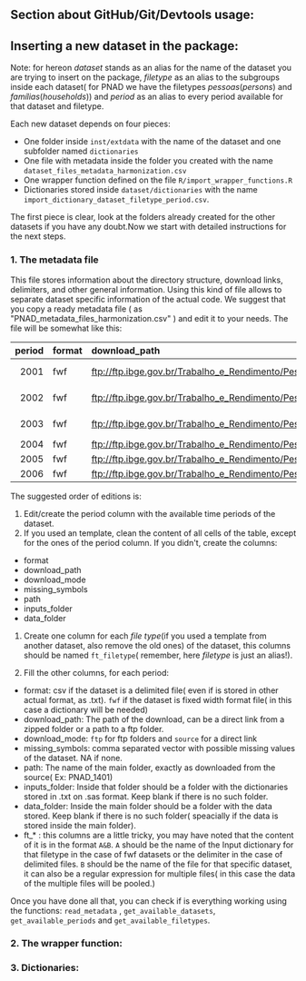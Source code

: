 <!-- README.md is generated from README.Rmd. Please edit that file -->
Section about GitHub/Git/Devtools usage:
----------------------------------------

Inserting a new dataset in the package:
---------------------------------------

Note: for hereon *dataset* stands as an alias for the name of the dataset you are trying to insert on the package, *filetype* as an alias to the subgroups inside each dataset( for PNAD we have the filetypes *pessoas*(*persons*) and *famílias*(*households*)) and *period* as an alias to every period available for that dataset and filetype.

Each new dataset depends on four pieces:

-   One folder inside `inst/extdata` with the name of the dataset and one subfolder named `dictionaries`
-   One file with metadata inside the folder you created with the name `dataset_files_metadata_harmonization.csv`
-   One wrapper function defined on the file `R/import_wrapper_functions.R`
-   Dictionaries stored inside `dataset/dictionaries` with the name `import_dictionary_dataset_filetype_period.csv`.

The first piece is clear, look at the folders already created for the other datasets if you have any doubt.Now we start with detailed instructions for the next steps.

### 1. The metadata file

This file stores information about the directory structure, download links, delimiters, and other general information. Using this kind of file allows to separate dataset specific information of the actual code. We suggest that you copy a ready metadata file ( as "PNAD\_metadata\_files\_harmonization.csv" ) and edit it to your needs. The file will be somewhat like this:

<table>
<colgroup>
<col width="2%" />
<col width="2%" />
<col width="48%" />
<col width="4%" />
<col width="5%" />
<col width="10%" />
<col width="4%" />
<col width="3%" />
<col width="9%" />
<col width="9%" />
</colgroup>
<thead>
<tr class="header">
<th align="right">period</th>
<th align="left">format</th>
<th align="left">download_path</th>
<th align="left">download_mode</th>
<th align="left">missing_symbols</th>
<th align="left">path</th>
<th align="left">inputs_folder</th>
<th align="left">data_folder</th>
<th align="left">ft_domicilios</th>
<th align="left">ft_pessoas</th>
</tr>
</thead>
<tbody>
<tr class="odd">
<td align="right">2001</td>
<td align="left">fwf</td>
<td align="left"><a href="ftp://ftp.ibge.gov.br/Trabalho_e_Rendimento/Pesquisa_Nacional_por_Amostra_de_Domicilios_anual/microdados/reponderacao_2001_2012/PNAD_reponderado_2001.zip" class="uri">ftp://ftp.ibge.gov.br/Trabalho_e_Rendimento/Pesquisa_Nacional_por_Amostra_de_Domicilios_anual/microdados/reponderacao_2001_2012/PNAD_reponderado_2001.zip</a></td>
<td align="left">source</td>
<td align="left">NA</td>
<td align="left">PNAD_reponderado_2001/2001</td>
<td align="left">Input</td>
<td align="left">Dados</td>
<td align="left">INPUT DOM2001.txt&amp;DOM2001.txt</td>
<td align="left">INPUT PES2001.txt&amp;PES2001.txt</td>
</tr>
<tr class="even">
<td align="right">2002</td>
<td align="left">fwf</td>
<td align="left"><a href="ftp://ftp.ibge.gov.br/Trabalho_e_Rendimento/Pesquisa_Nacional_por_Amostra_de_Domicilios_anual/microdados/reponderacao_2001_2012/PNAD_reponderado_2002.zip" class="uri">ftp://ftp.ibge.gov.br/Trabalho_e_Rendimento/Pesquisa_Nacional_por_Amostra_de_Domicilios_anual/microdados/reponderacao_2001_2012/PNAD_reponderado_2002.zip</a></td>
<td align="left">source</td>
<td align="left">NA</td>
<td align="left">PNAD_reponderado_2002/2002</td>
<td align="left">Input</td>
<td align="left">Dados</td>
<td align="left">INPUT DOM2002.txt&amp;DOM2002.txt</td>
<td align="left">INPUT PES2002.txt&amp;PES2002.txt</td>
</tr>
<tr class="odd">
<td align="right">2003</td>
<td align="left">fwf</td>
<td align="left"><a href="ftp://ftp.ibge.gov.br/Trabalho_e_Rendimento/Pesquisa_Nacional_por_Amostra_de_Domicilios_anual/microdados/reponderacao_2001_2012/PNAD_reponderado_2003_20150814.zip" class="uri">ftp://ftp.ibge.gov.br/Trabalho_e_Rendimento/Pesquisa_Nacional_por_Amostra_de_Domicilios_anual/microdados/reponderacao_2001_2012/PNAD_reponderado_2003_20150814.zip</a></td>
<td align="left">source</td>
<td align="left">NA</td>
<td align="left">PNAD_reponderado_2003_20150814/2003</td>
<td align="left">Input</td>
<td align="left">Dados</td>
<td align="left">INPUT DOM2003.txt&amp;DOM2003.txt</td>
<td align="left">INPUT PES2003.txt&amp;PES2003.txt</td>
</tr>
<tr class="even">
<td align="right">2004</td>
<td align="left">fwf</td>
<td align="left"><a href="ftp://ftp.ibge.gov.br/Trabalho_e_Rendimento/Pesquisa_Nacional_por_Amostra_de_Domicilios_anual/microdados/reponderacao_2001_2012/PNAD_reponderado_2004.zip" class="uri">ftp://ftp.ibge.gov.br/Trabalho_e_Rendimento/Pesquisa_Nacional_por_Amostra_de_Domicilios_anual/microdados/reponderacao_2001_2012/PNAD_reponderado_2004.zip</a></td>
<td align="left">source</td>
<td align="left">NA</td>
<td align="left">PNAD_reponderado_2004/2004</td>
<td align="left">Input</td>
<td align="left">Dados</td>
<td align="left">Input_Dom2004.txt&amp;DOM2004.txt</td>
<td align="left">Input_Pes2004.txt&amp;PES2004.txt</td>
</tr>
<tr class="odd">
<td align="right">2005</td>
<td align="left">fwf</td>
<td align="left"><a href="ftp://ftp.ibge.gov.br/Trabalho_e_Rendimento/Pesquisa_Nacional_por_Amostra_de_Domicilios_anual/microdados/reponderacao_2001_2012/PNAD_reponderado_2005.zip" class="uri">ftp://ftp.ibge.gov.br/Trabalho_e_Rendimento/Pesquisa_Nacional_por_Amostra_de_Domicilios_anual/microdados/reponderacao_2001_2012/PNAD_reponderado_2005.zip</a></td>
<td align="left">source</td>
<td align="left">NA</td>
<td align="left">PNAD_reponderado_2005/2005</td>
<td align="left">Input</td>
<td align="left">Dados</td>
<td align="left">Input Dom2005.txt&amp;DOM2005.txt</td>
<td align="left">Input Pes2005.txt&amp;PES2005.txt</td>
</tr>
<tr class="even">
<td align="right">2006</td>
<td align="left">fwf</td>
<td align="left"><a href="ftp://ftp.ibge.gov.br/Trabalho_e_Rendimento/Pesquisa_Nacional_por_Amostra_de_Domicilios_anual/microdados/reponderacao_2001_2012/PNAD_reponderado_2006.zip" class="uri">ftp://ftp.ibge.gov.br/Trabalho_e_Rendimento/Pesquisa_Nacional_por_Amostra_de_Domicilios_anual/microdados/reponderacao_2001_2012/PNAD_reponderado_2006.zip</a></td>
<td align="left">source</td>
<td align="left">NA</td>
<td align="left">PNAD_reponderado_2006/2006</td>
<td align="left">Input</td>
<td align="left">Dados</td>
<td align="left">Input Dom2006.txt&amp;DOM2006.txt</td>
<td align="left">Input Pes2006.txt&amp;PES2006.txt</td>
</tr>
</tbody>
</table>

The suggested order of editions is:

1.  Edit/create the period column with the available time periods of the dataset.
2.  If you used an template, clean the content of all cells of the table, except for the ones of the period column. If you didn't, create the columns:

-   format
-   download\_path
-   download\_mode
-   missing\_symbols
-   path
-   inputs\_folder
-   data\_folder

1.  Create one column for each *file type*(if you used a template from another dataset, also remove the old ones) of the dataset, this columns should be named `ft_filetype`( remember, here *filetype* is just an alias!).

2.  Fill the other columns, for each period:

-   format: csv if the dataset is a delimited file( even if is stored in other actual format, as .txt). `fwf` if the dataset is fixed width format file( in this case a dictionary will be needed)
-   download\_path: The path of the download, can be a direct link from a zipped folder or a path to a ftp folder.
-   download\_mode: `ftp` for ftp folders and `source` for a direct link
-   missing\_symbols: comma separated vector with possible missing values of the dataset. NA if none.
-   path: The name of the main folder, exactly as downloaded from the source( Ex: PNAD\_1401)
-   inputs\_folder: Inside that folder should be a folder with the dictionaries stored in .txt on .sas format. Keep blank if there is no such folder.
-   data\_folder: Inside the main folder should be a folder with the data stored. Keep blank if there is no such folder( speacially if the data is stored inside the main folder).
-   ft\_\* : this columns are a little tricky, you may have noted that the content of it is in the format `A&B`. `A` should be the name of the Input dictionary for that filetype in the case of fwf datasets or the delimiter in the case of delimited files. `B` should be the name of the file for that specific dataset, it can also be a regular expression for multiple files( in this case the data of the multiple files will be pooled.)

Once you have done all that, you can check if is everything working using the functions: `read_metadata` , `get_available_datasets`, `get_available_periods` and `get_available_filetypes`.

### 2. The wrapper function:

### 3. Dictionaries:

